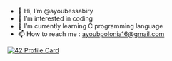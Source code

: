 - 👋 Hi, I’m @ayoubessabiry
- 👀 I’m interested in coding 
- 🌱 I’m currently learning C programming language 
- 📫 How to reach me : ayoubpolonia16@gmail.com

[![42 Profile Card](https://1337-readme.vercel.app/api/profile?cursus=42cursus&dark=true&email=hide&login=aessabir)](https://github.com/mohouyizme/1337-readme)
<!---
ayoubessabiry/ayoubessabiry is a ✨ special ✨ repository because its `README.md` (this file) appears on your GitHub profile.
You can click the Preview link to take a look at your changes.
--->
